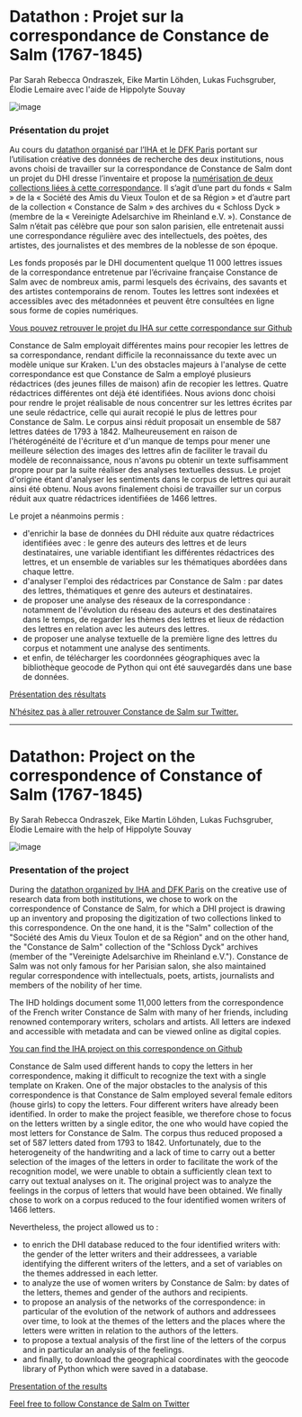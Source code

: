 # Datathon : Projet sur la correspondance de Constance de Salm (1767-1845)
Par Sarah Rebecca Ondraszek, Eike Martin Löhden, Lukas Fuchsgruber, Élodie Lemaire avec l'aide de Hippolyte Souvay

![image](https://user-images.githubusercontent.com/72803949/143547659-3e44dd46-b8f1-4b54-b8d5-c25c20e6eab7.png)

### Présentation du projet

Au cours du [datathon organisé par l’IHA et le DFK Paris](https://dhiha.hypotheses.org/2802) portant sur l’utilisation créative des données de recherche des deux institutions, nous avons choisi de travailler sur la correspondance de Constance de Salm dont un projet du DHI dresse l’inventaire et propose la [numérisation de deux collections liées à cette correspondance](https://constance-de-salm.de/). Il s’agit d’une part du fonds « Salm » de la « Société des Amis du Vieux Toulon et de sa Région » et d’autre part de la collection « Constance de Salm » des archives du « Schloss Dyck » (membre de la « Vereinigte Adelsarchive im Rheinland e.V. »). Constance de Salm n’était pas célèbre que pour son salon parisien, elle entretenait aussi une correspondance régulière avec des intellectuels, des poètes, des artistes, des journalistes et des membres de la noblesse de son époque.

Les fonds proposés par le DHI documentent quelque 11 000 lettres issues de la correspondance entretenue par l’écrivaine française Constance de Salm avec de nombreux amis, parmi lesquels des écrivains, des savants et des artistes contemporains de renom. Toutes les lettres sont indexées et accessibles avec des métadonnées et peuvent être consultées en ligne sous forme de copies numériques.

[Vous pouvez retrouver le projet du IHA sur cette correspondance sur Github](https://github.com/dhi-digital-humanities/constance-de-salm)

Constance de Salm employait différentes mains pour recopier les lettres de sa correspondance, rendant difficile la reconnaissance du texte avec un modèle unique sur Kraken. L'un des obstacles majeurs à l'analyse de cette correspondance est que Constance de Salm a employé plusieurs rédactrices (des jeunes filles de maison) afin de recopier les lettres. Quatre rédactrices différentes ont déjà été identifiées. Nous avions donc choisi pour rendre le projet réalisable de nous concentrer sur les lettres écrites par une seule rédactrice, celle qui aurait recopié le plus de lettres pour Constance de Salm. Le corpus ainsi réduit proposait un ensemble de 587 lettres datées de 1793 à 1842. Malheureusement en raison de l'hétérogénéité de l'écriture et d'un manque de temps pour mener une meilleure sélection des images des lettres afin de faciliter le travail du modèle de reconnaissance, nous n'avons pu obtenir un texte suffisamment propre pour par la suite réaliser des analyses textuelles dessus. Le projet d'origine étant d'analyser les sentiments dans le corpus de lettres qui aurait ainsi été obtenu. Nous avons finalement choisi de travailler sur un corpus réduit aux quatre rédactrices identifiées de 1466 lettres.

Le projet a néanmoins permis :
  - d'enrichir la base de données du DHI réduite aux quatre rédactrices identifiées avec : le genre des auteurs des lettres et de leurs destinataires, une variable identifiant les différentes rédactrices des lettres, et un ensemble de variables sur les thématiques abordées dans chaque lettre.
  - d'analyser l'emploi des rédactrices par Constance de Salm : par dates des lettres, thématiques et genre des auteurs et destinataires.
  - de proposer une analyse des réseaux de la correspondance : notamment de l'évolution du réseau des auteurs et des destinataires dans le temps, de regarder les thèmes des lettres et lieux de rédaction des lettres en relation avec les auteurs des lettres.
  - de proposer une analyse textuelle de la première ligne des lettres du corpus et notamment une analyse des sentiments. 
  - et enfin, de télécharger les coordonnées géographiques avec la bibliothèque geocode de Python qui ont été sauvegardés dans une base de données.

[Présentation des résultats](https://github.com/ElodieXVI/Datathon-Constance-de-Salm/blob/main/1.Pr%C3%A9sentation_des_r%C3%A9sultats/R%C3%A9sultats.md)

[N’hésitez pas à aller retrouver Constance de Salm sur Twitter.](https://twitter.com/ConstanceSalm)

--------------------------------------------------------------------------------------------------------------------------------------------------------------------
# Datathon: Project on the correspondence of Constance of Salm (1767-1845)
By Sarah Rebecca Ondraszek, Eike Martin Löhden, Lukas Fuchsgruber, Élodie Lemaire with the help of Hippolyte Souvay

![image](https://user-images.githubusercontent.com/72803949/143547659-3e44dd46-b8f1-4b54-b8d5-c25c20e6eab7.png)

### Presentation of the project

During the [datathon organized by IHA and DFK Paris](https://dhiha.hypotheses.org/2802) on the creative use of research data from both institutions, we chose to work on the correspondence of Constance de Salm, for which a DHI project is drawing up an inventory and proposing the digitization of two collections linked to this correspondence. On the one hand, it is the "Salm" collection of the "Société des Amis du Vieux Toulon et de sa Région" and on the other hand, the "Constance de Salm" collection of the "Schloss Dyck" archives (member of the "Vereinigte Adelsarchive im Rheinland e.V."). Constance de Salm was not only famous for her Parisian salon, she also maintained regular correspondence with intellectuals, poets, artists, journalists and members of the nobility of her time.

The IHD holdings document some 11,000 letters from the correspondence of the French writer Constance de Salm with many of her friends, including renowned contemporary writers, scholars and artists. All letters are indexed and accessible with metadata and can be viewed online as digital copies.

[You can find the IHA project on this correspondence on Github](https://github.com/dhi-digital-humanities/constance-de-salm)

Constance de Salm used different hands to copy the letters in her correspondence, making it difficult to recognize the text with a single template on Kraken. One of the major obstacles to the analysis of this correspondence is that Constance de Salm employed several female editors (house girls) to copy the letters. Four different writers have already been identified. In order to make the project feasible, we therefore chose to focus on the letters written by a single editor, the one who would have copied the most letters for Constance de Salm. The corpus thus reduced proposed a set of 587 letters dated from 1793 to 1842. Unfortunately, due to the heterogeneity of the handwriting and a lack of time to carry out a better selection of the images of the letters in order to facilitate the work of the recognition model, we were unable to obtain a sufficiently clean text to carry out textual analyses on it. The original project was to analyze the feelings in the corpus of letters that would have been obtained. We finally chose to work on a corpus reduced to the four identified women writers of 1466 letters.

Nevertheless, the project allowed us to :
  - to enrich the DHI database reduced to the four identified writers with: the gender of the letter writers and their addressees, a variable identifying the different writers of the letters, and a set of variables on the themes addressed in each letter.
  - to analyze the use of women writers by Constance de Salm: by dates of the letters, themes and gender of the authors and recipients.
  - to propose an analysis of the networks of the correspondence: in particular of the evolution of the network of authors and addressees over time, to look at the themes of the letters and the places where the letters were written in relation to the authors of the letters.
  - to propose a textual analysis of the first line of the letters of the corpus and in particular an analysis of the feelings. 
  - and finally, to download the geographical coordinates with the geocode library of Python which were saved in a database.

[Presentation of the results](https://github.com/ElodieXVI/Datathon-Constance-de-Salm/blob/main/1.Pr%C3%A9sentation_des_r%C3%A9sultats/R%C3%A9sultats.md)

[Feel free to follow Constance de Salm on Twitter](https://twitter.com/ConstanceSalm)
